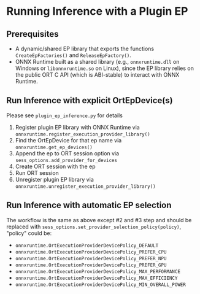 # Running Inference with a Plugin EP
## Prerequisites
- A dynamic/shared EP library that exports the functions `CreateEpFactories()` and `ReleaseEpFactory()`.
- ONNX Runtime built as a shared library (e.g., `onnxruntime.dll` on Windows or `libonnxruntime.so` on Linux), since the EP library relies on the public ORT C API (which is ABI-stable) to interact with ONNX Runtime. 

## Run Inference with explicit OrtEpDevice(s)

Please see `plugin_ep_inference.py` for details
1. Register plugin EP library with ONNX Runtime via `onnxruntime.register_execution_provider_library()`
2. Find the OrtEpDevice for that ep name via `onnxruntime.get_ep_devices()`
3. Append the ep to ORT session option via `sess_options.add_provider_for_devices`
4. Create ORT session with the ep
5. Run ORT session
6. Unregister plugin EP library via `onnxruntime.unregister_execution_provider_library()`


 ## Run Inference with automatic EP selection
 The workflow is the same as above except #2 and #3 step and should be replaced with `sess_options.set_provider_selection_policy(policy)`,
 "policy" could be:
 - `onnxruntime.OrtExecutionProviderDevicePolicy_DEFAULT`
 - `onnxruntime.OrtExecutionProviderDevicePolicy_PREFER_CPU`
 - `onnxruntime.OrtExecutionProviderDevicePolicy_PREFER_NPU`
 - `onnxruntime.OrtExecutionProviderDevicePolicy_PREFER_GPU`
 - `onnxruntime.OrtExecutionProviderDevicePolicy_MAX_PERFORMANCE`
 - `onnxruntime.OrtExecutionProviderDevicePolicy_MAX_EFFICIENCY`
 - `onnxruntime.OrtExecutionProviderDevicePolicy_MIN_OVERALL_POWER`

 
